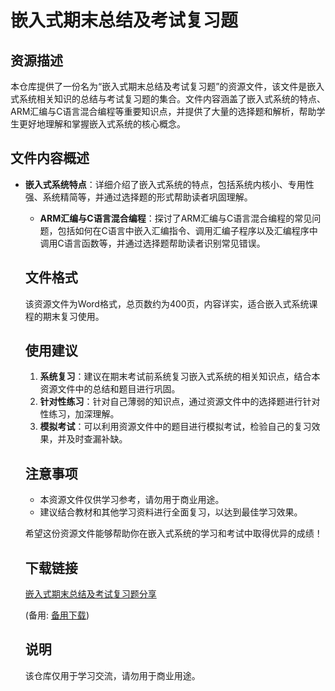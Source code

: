 # 嵌入式期末总结及考试复习题

## 资源描述

本仓库提供了一份名为“嵌入式期末总结及考试复习题”的资源文件，该文件是嵌入式系统相关知识的总结与考试复习题的集合。文件内容涵盖了嵌入式系统的特点、ARM汇编与C语言混合编程等重要知识点，并提供了大量的选择题和解析，帮助学生更好地理解和掌握嵌入式系统的核心概念。

## 文件内容概述

- **嵌入式系统特点**：详细介绍了嵌入式系统的特点，包括系统内核小、专用性强、系统精简等，并通过选择题的形式帮助读者巩固理解。

  - **ARM汇编与C语言混合编程**：探讨了ARM汇编与C语言混合编程的常见问题，包括如何在C语言中嵌入汇编指令、调用汇编子程序以及汇编程序中调用C语言函数等，并通过选择题帮助读者识别常见错误。

  ## 文件格式

  该资源文件为Word格式，总页数约为400页，内容详实，适合嵌入式系统课程的期末复习使用。

  ## 使用建议

  1. **系统复习**：建议在期末考试前系统复习嵌入式系统的相关知识点，结合本资源文件中的总结和题目进行巩固。
  2. **针对性练习**：针对自己薄弱的知识点，通过资源文件中的选择题进行针对性练习，加深理解。
  3. **模拟考试**：可以利用资源文件中的题目进行模拟考试，检验自己的复习效果，并及时查漏补缺。

  ## 注意事项

  - 本资源文件仅供学习参考，请勿用于商业用途。
  - 建议结合教材和其他学习资料进行全面复习，以达到最佳学习效果。

  希望这份资源文件能够帮助你在嵌入式系统的学习和考试中取得优异的成绩！

  ## 下载链接
  [嵌入式期末总结及考试复习题分享](https://pan.quark.cn/s/79b721509f1b) 

  (备用: [备用下载](https://pan.baidu.com/s/1fyjPQuBv4MjXbpNZyUn8Bw?pwd=1234))

  ## 说明

  该仓库仅用于学习交流，请勿用于商业用途。
